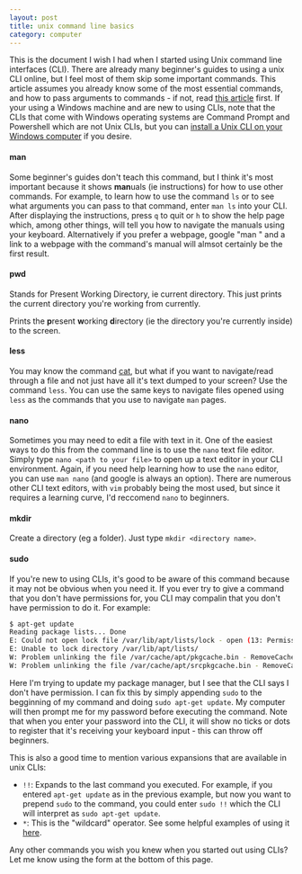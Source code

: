 ```yaml
---
layout: post
title: unix command line basics
category: computer
---
```

This is the document I wish I had when I started using Unix command line interfaces (CLI). There are already many beginner's guides to using a unix CLI online, but I feel most of them skip some important commands. This article assumes you already know some of the most essential commands, and how to pass arguments to commands - if not, read [this article](https://www.linuxjournal.com/content/linux-command-line-interface-introduction-guide) first. If your using a Windows machine and are new to using CLIs, note that the CLIs that come with Windows operating systems are Command Prompt and Powershell which are not Unix CLIs, but you can [install a Unix CLI on your Windows computer](https://learn.microsoft.com/en-us/windows/wsl/install) if you desire.

#### man
Some beginner's guides don't teach this command, but I think it's most important because it shows **man**uals (ie instructions) for how to use other commands. For example, to learn how to use the command `ls` or to see what arguments you can pass to that command, enter `man ls` into your CLI. After displaying the instructions, press `q` to quit or `h` to show the help page which, among other things, will tell you how to navigate the manuals using your keyboard. Alternatively if you prefer a webpage, google "man <command>" and a link to a webpage with the command's manual will almsot certainly be the first result.

#### pwd
Stands for Present Working Directory, ie current directory. This just prints the current directory you're working from currently.

Prints the **p**resent **w**orking **d**irectory (ie the directory you're currently inside) to the screen.

#### less
You may know the command [cat](https://www.man7.org/linux/man-pages/man1/cat.1.html), but what if you want to navigate/read through a file and not just have all it's text dumped to your screen? Use the command `less`. You can use the same keys to navigate files opened using `less` as the commands that you use to navigate `man` pages.

#### nano
Sometimes you may need to edit a file with text in it. One of the easiest ways to do this from the command line is to use the `nano` text file editor. Simply type `nano <path to your file>` to open up a text editor in your CLI environment. Again, if you need help learning how to use the `nano` editor, you can use `man nano` (and google is always an option). There are numerous other CLI text editors, with `vim` probably being the most used, but since it requires a learning curve, I'd reccomend `nano` to beginners.

#### mkdir
Create a directory (eg a folder). Just type `mkdir <directory name>`.

#### sudo
If you're new to using CLIs, it's good to be aware of this command because it may not be obvious when you need it. If you ever try to give a command that you don't have permissions for, you CLI may compalin that you don't have permission to do it. For example:
```bash
$ apt-get update
Reading package lists... Done
E: Could not open lock file /var/lib/apt/lists/lock - open (13: Permission denied)
E: Unable to lock directory /var/lib/apt/lists/
W: Problem unlinking the file /var/cache/apt/pkgcache.bin - RemoveCaches (13: Permission denied)
W: Problem unlinking the file /var/cache/apt/srcpkgcache.bin - RemoveCaches (13: Permission denied)
```
Here I'm trying to update my package manager, but I see that the CLI says I don't have permission. I can fix this by simply appending `sudo` to the begginning of my command and doing `sudo apt-get update`. My computer will then prompt me for my password before executing the command. Note that when you enter your password into the CLI, it will show no ticks or dots to register that it's receiving your keyboard input - this can throw off beginners.

This is also a good time to mention various expansions that are available in unix CLIs:
- `!!`: Expands to the last command you executed. For example, if you entered `apt-get update` as in the previous example, but now you want to prepend `sudo` to the command, you could enter `sudo !!` which the CLI will interpret as `sudo apt-get update`.
- `*`: This is the "wildcard" operator. See some helpful examples of using it [here](https://www.tecmint.com/use-wildcards-to-match-filenames-in-linux/).

Any other commands you wish you knew when you started out using CLIs? Let me know using the form at the bottom of this page.



